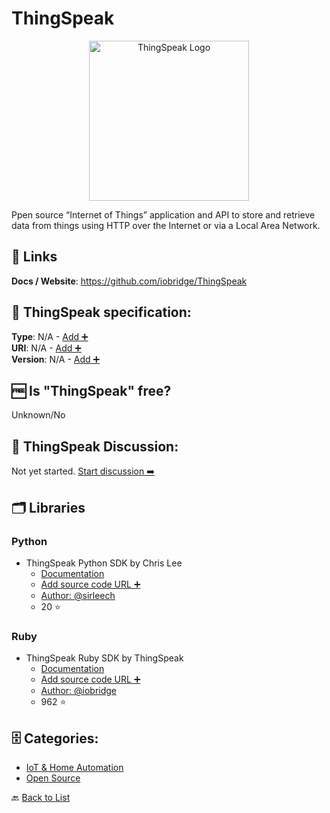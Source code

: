 # ThingSpeak
<p align="center">
    <img width="256" src="https://raw.githubusercontent.com/apis-list/apis-list/main/apis/thingspeak/logo_256x256.png" alt="ThingSpeak Logo"/>
</p>
Ppen source “Internet of Things” application and API to store and retrieve data from things using HTTP over the Internet or via a Local Area Network.

##  🔗 Links
**Docs / Website**: https://github.com/iobridge/ThingSpeak

## 🧬 ThingSpeak specification:
**Type**: N/A - [Add ➕](https://github.com/apis-list/apis-list/edit/main/apis-list.yaml)  
**URI**: N/A - [Add ➕](https://github.com/apis-list/apis-list/edit/main/apis-list.yaml)  
**Version**: N/A - [Add ➕](https://github.com/apis-list/apis-list/edit/main/apis-list.yaml)

## 🆓 Is "ThingSpeak" free?
Unknown/No  

## 💬 ThingSpeak Discussion:
Not yet started. [Start discussion ➡️](https://github.com/apis-list/apis-list/discussions/new)

## 🗂️ Libraries
### Python
- ThingSpeak Python SDK by Chris Lee
    - [Documentation](https://github.com/sirleech/thingspeak)
    - [Add source code URL ➕]()
    - [Author: @sirleech](https://github.com/sirleech)
    - 20 ⭐

### Ruby
- ThingSpeak Ruby SDK by ThingSpeak
    - [Documentation](https://github.com/iobridge/thingspeak)
    - [Add source code URL ➕]()
    - [Author: @iobridge](https://github.com/iobridge)
    - 962 ⭐


## 🗄️ Categories:
- [IoT & Home Automation](https://github.com/apis-list/apis-list#iot--home-automation-)
- [Open Source](https://github.com/apis-list/apis-list#open-source-)

🔙  [Back to List](https://github.com/apis-list/apis-list)
